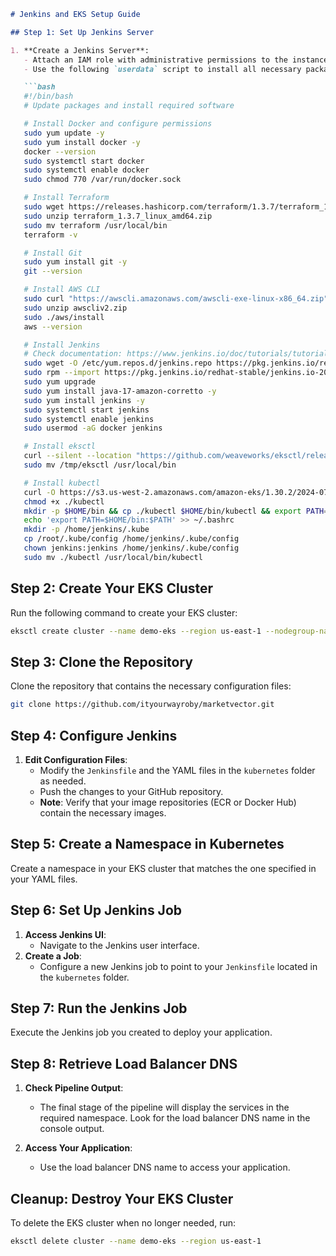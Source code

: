 ```markdown
# Jenkins and EKS Setup Guide

## Step 1: Set Up Jenkins Server

1. **Create a Jenkins Server**:
   - Attach an IAM role with administrative permissions to the instance.
   - Use the following `userdata` script to install all necessary packages:

   ```bash
   #!/bin/bash
   # Update packages and install required software

   # Install Docker and configure permissions
   sudo yum update -y
   sudo yum install docker -y
   docker --version
   sudo systemctl start docker
   sudo systemctl enable docker
   sudo chmod 770 /var/run/docker.sock

   # Install Terraform
   sudo wget https://releases.hashicorp.com/terraform/1.3.7/terraform_1.3.7_linux_amd64.zip
   sudo unzip terraform_1.3.7_linux_amd64.zip
   sudo mv terraform /usr/local/bin
   terraform -v

   # Install Git
   sudo yum install git -y
   git --version

   # Install AWS CLI
   sudo curl "https://awscli.amazonaws.com/awscli-exe-linux-x86_64.zip" -o "awscliv2.zip"
   sudo unzip awscliv2.zip
   sudo ./aws/install
   aws --version

   # Install Jenkins
   # Check documentation: https://www.jenkins.io/doc/tutorials/tutorial-for-installing-jenkins-on-AWS/
   sudo wget -O /etc/yum.repos.d/jenkins.repo https://pkg.jenkins.io/redhat-stable/jenkins.repo
   sudo rpm --import https://pkg.jenkins.io/redhat-stable/jenkins.io-2023.key
   sudo yum upgrade
   sudo yum install java-17-amazon-corretto -y
   sudo yum install jenkins -y
   sudo systemctl start jenkins
   sudo systemctl enable jenkins
   sudo usermod -aG docker jenkins

   # Install eksctl
   curl --silent --location "https://github.com/weaveworks/eksctl/releases/latest/download/eksctl_$(uname -s)_amd64.tar.gz" | tar xz -C /tmp
   sudo mv /tmp/eksctl /usr/local/bin

   # Install kubectl
   curl -O https://s3.us-west-2.amazonaws.com/amazon-eks/1.30.2/2024-07-12/bin/linux/amd64/kubectl
   chmod +x ./kubectl
   mkdir -p $HOME/bin && cp ./kubectl $HOME/bin/kubectl && export PATH=$HOME/bin:$PATH
   echo 'export PATH=$HOME/bin:$PATH' >> ~/.bashrc
   mkdir -p /home/jenkins/.kube
   cp /root/.kube/config /home/jenkins/.kube/config
   chown jenkins:jenkins /home/jenkins/.kube/config
   sudo mv ./kubectl /usr/local/bin/kubectl
   ```

## Step 2: Create Your EKS Cluster

Run the following command to create your EKS cluster:

```bash
eksctl create cluster --name demo-eks --region us-east-1 --nodegroup-name my-nodes --node-type t3.small --managed --nodes 2
```

## Step 3: Clone the Repository

Clone the repository that contains the necessary configuration files:

```bash
git clone https://github.com/ityourwayroby/marketvector.git
```

## Step 4: Configure Jenkins

1. **Edit Configuration Files**:
   - Modify the `Jenkinsfile` and the YAML files in the `kubernetes` folder as needed.
   - Push the changes to your GitHub repository.
   - **Note**: Verify that your image repositories (ECR or Docker Hub) contain the necessary images.

## Step 5: Create a Namespace in Kubernetes

Create a namespace in your EKS cluster that matches the one specified in your YAML files.

## Step 6: Set Up Jenkins Job

1. **Access Jenkins UI**:
   - Navigate to the Jenkins user interface.
2. **Create a Job**:
   - Configure a new Jenkins job to point to your `Jenkinsfile` located in the `kubernetes` folder.

## Step 7: Run the Jenkins Job

Execute the Jenkins job you created to deploy your application.

## Step 8: Retrieve Load Balancer DNS

1. **Check Pipeline Output**:
   - The final stage of the pipeline will display the services in the required namespace. Look for the load balancer DNS name in the console output.

2. **Access Your Application**:
   - Use the load balancer DNS name to access your application.

## Cleanup: Destroy Your EKS Cluster

To delete the EKS cluster when no longer needed, run:

```bash
eksctl delete cluster --name demo-eks --region us-east-1
```
```
